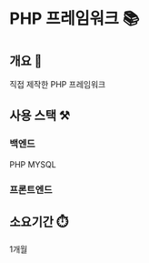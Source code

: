 # PHP 프레임워크 📚

## 개요 📌
직접 제작한 PHP 프레임워크

## 사용 스택 ⚒️

### 백엔드
PHP
MYSQL

### 프론트엔드



## 소요기간 ⏱️
1개월

